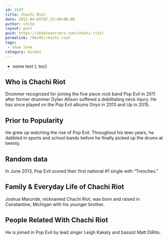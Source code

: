 ```yaml
---
id: 1547
title: Chachi Riot
date: 2012-04-05T07:25:09+00:00
author: chito
layout: post
guid: https://ukdataservers.com/chachi-riot/
permalink: /04/05/chachi-riot
tags:
 - show love
category: Guides
---
```


* some text
{: toc}


## Who is  Chachi Riot
                  
                  
                  
Drummer recognized for joining the five piece rock band Pop Evil in 2011 after former drummer Dylan Allison suffered a debilitating neck injury. He has since played on the Pop Evil albums Onyx in 2013 and Up in 2015.
                  
                
                
                
## Prior to Popularity 
                  
                  
                  
He grew up watching the rise of Pop Evil. Throughout his teen years, he dabbled in sports and school bands before he finally picked up the drums at twenty.
                  
                
                
                
## Random data 
                  
                  
                  
In June 2013, Pop Evil scored their first national #1 single with &#8220;Trenches.&#8221;
                  
                
                
                
## Family & Everyday Life of Chachi Riot
                  
                  
                  
Joshua Marunde, nicknamed Chachi Riot, was born and raised in Constantine, Michigan with his younger brother.
                  
                
                
                
## People Related With  Chachi Riot
                  
                  
                  
He is joined in Pop Evil by lead singer Leigh Kakaty and bassist Matt DiRito.
                  
                
              
            
          
          
          
    
    
  
